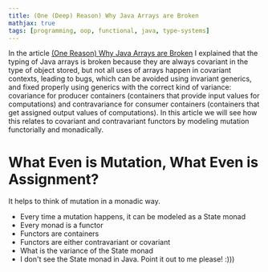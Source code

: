 ```yaml
---
title: (One (Deep) Reason) Why Java Arrays are Broken
mathjax: true
tags: [programming, oop, functional, java, type-systems]
---
```


In the article [(One Reason) Why Java Arrays are Broken](2022-08-01-java-array-variance.md)
I explained that the typing of Java arrays is broken because they are
always covariant in the type of object stored, but not all uses of
arrays happen in covariant contexts, leading to bugs, which can be
avoided using invariant generics, and fixed properly using generics
with the correct kind of variance: covariance for producer containers
(containers that provide input values for computations)
and contravariance for consumer containers (containers that get
assigned output values of computations). In this article we will see
how this relates to covariant and contravariant functors by modeling
mutation functorially and monadically.

# What Even is Mutation, What Even is Assignment?

It helps to think of mutation in a monadic way.
- Every time a mutation happens, it can be modeled as a State monad
- Every monad is a functor
- Functors are containers
- Functors are either contravariant or covariant
- What is the variance of the State monad
- I don't see the State monad in Java. Point it out to me please! :)))
